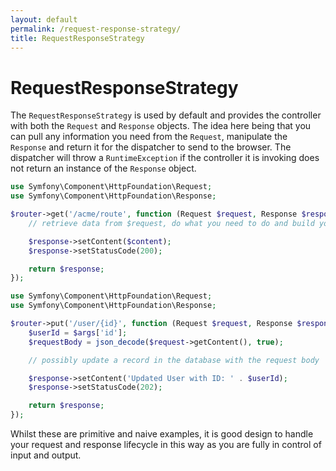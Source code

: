 ```yaml
---
layout: default
permalink: /request-response-strategy/
title: RequestResponseStrategy
---
```


# RequestResponseStrategy

The `RequestResponseStrategy` is used by default and provides the controller with both the `Request` and `Response` objects. The idea here being that you can pull any information you need from the `Request`, manipulate the `Response` and return it for the dispatcher to send to the browser. The dispatcher will throw a `RuntimeException` if the controller it is invoking does not return an instance of the `Response` object.

~~~ php
use Symfony\Component\HttpFoundation\Request;
use Symfony\Component\HttpFoundation\Response;

$router->get('/acme/route', function (Request $request, Response $response) {
    // retrieve data from $request, do what you need to do and build your $content

    $response->setContent($content);
    $response->setStatusCode(200);

    return $response;
});
~~~

~~~ php
use Symfony\Component\HttpFoundation\Request;
use Symfony\Component\HttpFoundation\Response;

$router->put('/user/{id}', function (Request $request, Response $response, array $args) {
    $userId = $args['id'];
    $requestBody = json_decode($request->getContent(), true);

    // possibly update a record in the database with the request body

    $response->setContent('Updated User with ID: ' . $userId);
    $response->setStatusCode(202);

    return $response;
});
~~~

Whilst these are primitive and naive examples, it is good design to handle your request and response lifecycle in this way as you are fully in control of input and output.

